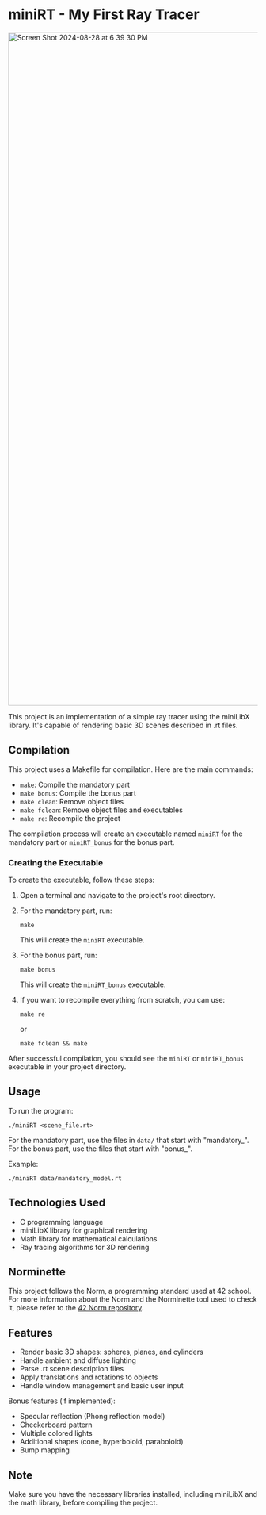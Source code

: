 # miniRT - My First Ray Tracer

<img width="1358" alt="Screen Shot 2024-08-28 at 6 39 30 PM" src="https://github.com/user-attachments/assets/a35e8a61-080f-48a6-ab70-de768d832741">

This project is an implementation of a simple ray tracer using the miniLibX library. It's capable of rendering basic 3D scenes described in .rt files.

## Compilation

This project uses a Makefile for compilation. Here are the main commands:

- `make`: Compile the mandatory part
- `make bonus`: Compile the bonus part
- `make clean`: Remove object files
- `make fclean`: Remove object files and executables
- `make re`: Recompile the project

The compilation process will create an executable named `miniRT` for the mandatory part or `miniRT_bonus` for the bonus part.

### Creating the Executable

To create the executable, follow these steps:

1. Open a terminal and navigate to the project's root directory.
2. For the mandatory part, run:
   ```
   make
   ```
   This will create the `miniRT` executable.

3. For the bonus part, run:
   ```
   make bonus
   ```
   This will create the `miniRT_bonus` executable.

4. If you want to recompile everything from scratch, you can use:
   ```
   make re
   ```
   or
   ```
   make fclean && make
   ```

After successful compilation, you should see the `miniRT` or `miniRT_bonus` executable in your project directory.

## Usage

To run the program:

```
./miniRT <scene_file.rt>
```

For the mandatory part, use the files in `data/` that start with "mandatory_".
For the bonus part, use the files that start with "bonus_".

Example:
```
./miniRT data/mandatory_model.rt
```

## Technologies Used

- C programming language
- miniLibX library for graphical rendering
- Math library for mathematical calculations
- Ray tracing algorithms for 3D rendering

## Norminette

This project follows the Norm, a programming standard used at 42 school. For more information about the Norm and the Norminette tool used to check it, please refer to the [42 Norm repository](https://github.com/42School/norminette).

## Features

- Render basic 3D shapes: spheres, planes, and cylinders
- Handle ambient and diffuse lighting
- Parse .rt scene description files
- Apply translations and rotations to objects
- Handle window management and basic user input

Bonus features (if implemented):
- Specular reflection (Phong reflection model)
- Checkerboard pattern
- Multiple colored lights
- Additional shapes (cone, hyperboloid, paraboloid)
- Bump mapping

## Note

Make sure you have the necessary libraries installed, including miniLibX and the math library, before compiling the project.